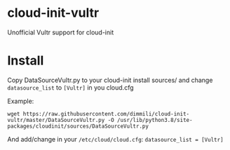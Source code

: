 # cloud-init-vultr

Unofficial Vultr support for cloud-init

# Install

Copy DataSourceVultr.py to your cloud-init install sources/ and change `datasource_list` to `[Vultr]` in you cloud.cfg

Example:
```shell
wget https://raw.githubusercontent.com/dimmili/cloud-init-vultr/master/DataSourceVultr.py -O /usr/lib/python3.8/site-packages/cloudinit/sources/DataSourceVultr.py
```

And add/change in your `/etc/cloud/cloud.cfg`:
`datasource_list = [Vultr]`
